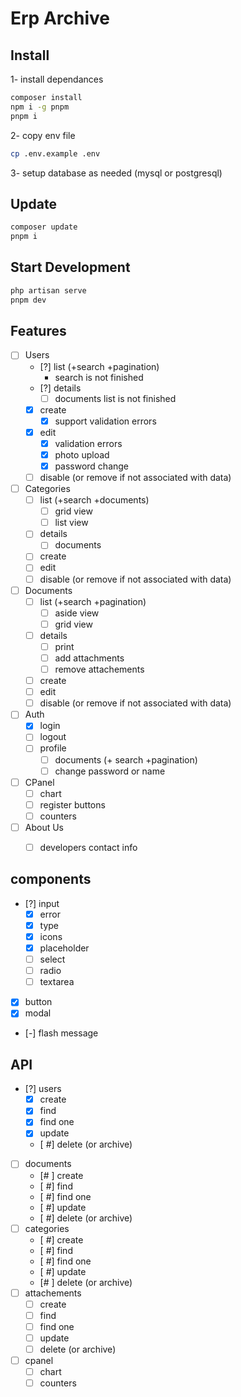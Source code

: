 # Erp Archive

## Install
1- install dependances
```bash
composer install
npm i -g pnpm
pnpm i
```
2- copy env file
```bash
cp .env.example .env
```
3- setup database as needed (mysql or postgresql)

## Update
```bash
composer update
pnpm i
```

## Start Development
```bash
php artisan serve
pnpm dev
```

## Features
- [ ] Users
  - [?] list (+search +pagination)
      - search is not finished
  - [?] details
    - [ ] documents list is not finished
  - [x] create
      - [x] support validation errors
  - [x] edit
    - [x] validation errors
    - [x] photo upload
    - [x] password change
  - [ ] disable (or remove if not associated with data)
- [ ] Categories
  - [ ] list (+search +documents)
    - [ ] grid view
    - [ ] list view
  - [ ] details
    - [ ] documents
  - [ ] create
  - [ ] edit
  - [ ] disable (or remove if not associated with data)
- [ ] Documents
  - [ ] list (+search +pagination)
    - [ ] aside view
    - [ ] grid view
  - [ ] details
    - [ ] print
    - [ ] add attachments
    - [ ] remove attachements
  - [ ] create
  - [ ] edit
  - [ ] disable (or remove if not associated with data)
- [ ] Auth
  - [x] login
  - [ ] logout
  - [ ] profile
    - [ ] documents (+ search +pagination)
    - [ ] change password or name
- [ ] CPanel
  - [ ] chart
  - [ ] register buttons
  - [ ] counters
- [ ] About Us
  - [ ] developers contact info


## components
- [?] input
    - [x] error
    - [x] type
    - [x] icons
    - [x] placeholder
    - [ ] select
    - [ ] radio
    - [ ] textarea
- [x] button
- [x] modal
- [-] flash message


## API
- [?] users
  - [x] create
  - [x] find
  - [x] find one
  - [x] update
  - [ #] delete (or archive)
- [ ] documents
  - [# ] create
  - [ #] find
  - [ #] find one
  - [ #] update
  - [ #] delete (or archive)
- [ ] categories
  - [ #] create
  - [ #] find
  - [ #] find one
  - [ #] update
  - [# ] delete (or archive)
- [ ] attachements
  - [ ] create
  - [ ] find
  - [ ] find one
  - [ ] update
  - [ ] delete (or archive)
- [ ] cpanel
  - [ ] chart
  - [ ] counters